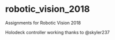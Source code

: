 # robotic_vision_2018
Assignments for Robotic Vision 2018

Holodeck controller working thanks to @skyler237
